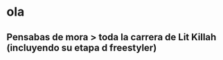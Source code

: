 # ola
## Pensabas de mora > toda la carrera de Lit Killah (incluyendo su etapa d freestyler)



<!---
jessusgarciar/jessusgarciar is a ✨ special ✨ repository because its `README.md` (this file) appears on your GitHub profile.
You can click the Preview link to take a look at your changes.
--->
